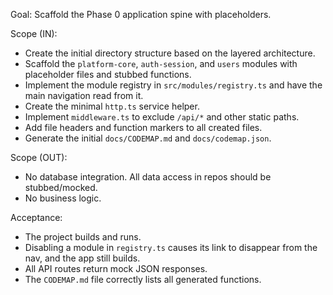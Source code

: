 Goal: Scaffold the Phase 0 application spine with placeholders.

Scope (IN):
- Create the initial directory structure based on the layered architecture.
- Scaffold the `platform-core`, `auth-session`, and `users` modules with placeholder files and stubbed functions.
- Implement the module registry in `src/modules/registry.ts` and have the main navigation read from it.
- Create the minimal `http.ts` service helper.
- Implement `middleware.ts` to exclude `/api/*` and other static paths.
- Add file headers and function markers to all created files.
- Generate the initial `docs/CODEMAP.md` and `docs/codemap.json`.

Scope (OUT):
- No database integration. All data access in repos should be stubbed/mocked.
- No business logic.

Acceptance:
- The project builds and runs.
- Disabling a module in `registry.ts` causes its link to disappear from the nav, and the app still builds.
- All API routes return mock JSON responses.
- The `CODEMAP.md` file correctly lists all generated functions.
